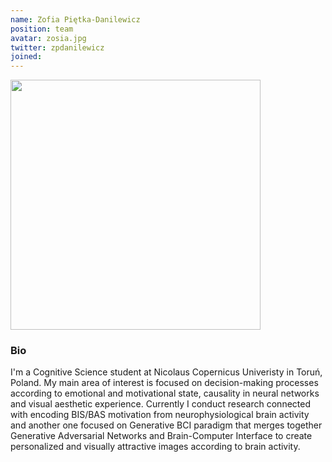 ```yaml
---
name: Zofia Piętka-Danilewicz
position: team
avatar: zosia.jpg
twitter: zpdanilewicz
joined: 
---
```


<img width="400" src="{{site.baseurl}}/images/people/{{page.avatar}}" data-action="zoom">

### Bio

I'm a Cognitive Science student at Nicolaus Copernicus Univeristy in Toruń, Poland. My main area of interest is focused on decision-making processes according to emotional and motivational state, causality in neural networks and visual aesthetic experience. Currently I conduct research connected with encoding BIS/BAS motivation from neurophysiological brain activity and another one focused on Generative BCI paradigm that merges together Generative Adversarial Networks and Brain-Computer Interface to create personalized and visually attractive images according to brain activity.


